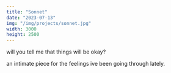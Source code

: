 ```yaml
---
title: "Sonnet"
date: "2023-07-13"
img: "/img/projects/sonnet.jpg"
width: 3000
height: 2500
---
```


will you tell me that things will be okay?

an intimate piece for the feelings ive been going through lately.
